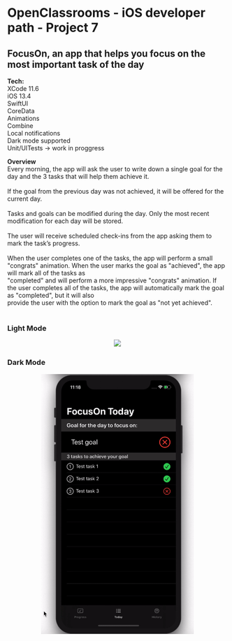 #  OpenClassrooms - iOS developer path - Project 7
## FocusOn, an app that helps you focus on the most important task of the day
<b>Tech:</b> <br>
XCode 11.6 <br>
iOS 13.4 <br>
SwiftUI <br>
CoreData <br>
Animations <br>
Combine <br>
Local notifications<br>
Dark mode supported <br>
Unit/UITests -> work in proggress

<b>Overview</b> <br>
Every morning, the app will ask the user to write down a single goal for the day and the 3 tasks that will help them achieve it.<br>
<br>
If the goal from the previous day was not achieved, it will be offered for the current day.<br>
<br>
Tasks and goals can be modified during the day. Only the most recent modification  for each day will be stored.<br>
<br>
The user will receive scheduled check-ins from the app asking them to mark the task’s progress.<br>
<br>
When the user completes one of the tasks, the app will perform a small "congrats" animation. When the user marks the goal as "achieved", the app will mark all of the tasks as<br> "completed" and will perform a more impressive "congrats" animation. If the user completes all of the tasks, the app will automatically mark the goal as "completed", but it will also<br> provide the user with the option to mark the goal as "not yet achieved".<br>
<br>
### Light Mode

<p align="center">
<img src="ReadmeFiles/GIFLight.gif" width="350">
</p>

### Dark Mode

<p align="center">
<img src="ReadmeFiles/GIFDark.gif" width="350">
</p>
